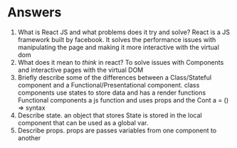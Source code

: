 # Answers

1.  What is React JS and what problems does it try and solve?
    React is a JS framework built by facebook. It solves the performance issues with manipulating the page and making it more interactive with the virtual dom
1.  What does it mean to _think_ in react?
    To solve issues with Components and interactive pages with the virtual DOM
1.  Briefly describe some of the differences between a Class/Stateful component and a Functional/Presentational component.
    class components use states to store data and has a render functions
    Functional components a js function and uses props and the Cont a = () => syntax
1.  Describe state.
    an object that stores State is stored in the local component that can be used as a global var.
1.  Describe props.
    props are passes variables from one component to another
